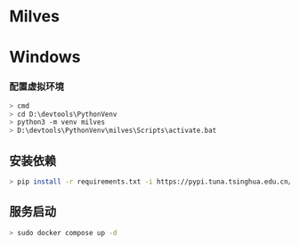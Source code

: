 # Milves


# Windows

### 配置虚拟环境
```bash
> cmd
> cd D:\devtools\PythonVenv
> python3 -m venv milves
> D:\devtools\PythonVenv\milves\Scripts\activate.bat
```


## 安装依赖

```bash
> pip install -r requirements.txt -i https://pypi.tuna.tsinghua.edu.cn/simple
```




## 服务启动

```bash
> sudo docker compose up -d
```